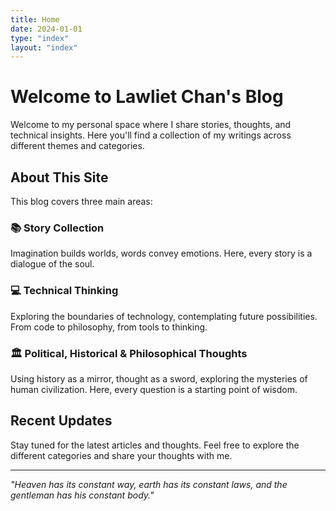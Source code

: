 ```yaml
---
title: Home
date: 2024-01-01
type: "index"
layout: "index"
---
```


# Welcome to Lawliet Chan's Blog

Welcome to my personal space where I share stories, thoughts, and technical insights. Here you'll find a collection of my writings across different themes and categories.

## About This Site

This blog covers three main areas:

### 📚 **Story Collection**
Imagination builds worlds, words convey emotions. Here, every story is a dialogue of the soul.

### 💻 **Technical Thinking**
Exploring the boundaries of technology, contemplating future possibilities. From code to philosophy, from tools to thinking.

### 🏛️ **Political, Historical & Philosophical Thoughts**
Using history as a mirror, thought as a sword, exploring the mysteries of human civilization. Here, every question is a starting point of wisdom.

## Recent Updates

Stay tuned for the latest articles and thoughts. Feel free to explore the different categories and share your thoughts with me.

---

*"Heaven has its constant way, earth has its constant laws, and the gentleman has his constant body."*
